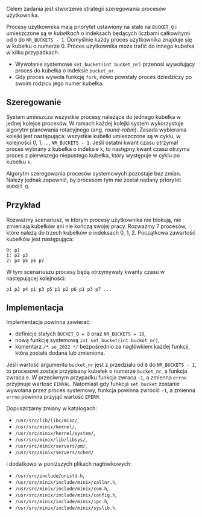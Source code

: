 Celem zadania jest stworzenie strategii szeregowania procesów użytkownika.

Procesy użytkownika mają priorytet ustawiony na stałe na `BUCKET_Q` i umieszczone są w _kubełkach_ o indeksach będących liczbami całkowitymi od `0` do `NR_BUCKETS - 1`. Domyślnie każdy proces użytkownika znajduje się w kubełku o numerze 0. Proces użytkownika może trafić do innego kubełka w kilku przypadkach:

-   Wywołanie systemowe `set_bucket(int bucket_nr)` przenosi wywołujący proces do kubełka o indeksie `bucket_nr`.
-   Gdy proces wywoła funkcję `fork`, nowo powstały proces dziedziczy po swoim rodzicu jego numer kubełka.

## Szeregowanie

System umieszcza wszystkie procesy należące do jednego kubełka w jednej kolejce procesów. W ramach każdej kolejki system wykorzystuje algorytm planowania rotacyjnego (ang. _round-robin_). Zasada wybierania kolejki jest następująca: wszystkie kubełki umieszczone są w cyklu, w kolejności 0, 1, ..., `NR_BUCKETS - 1`. Jeśli ostatni kwant czasu otrzymał proces wybrany z kubełka o indeksie `k`, to następny kwant czasu otrzyma proces z pierwszego niepustego kubełka, który występuje w cyklu po kubełku `k`.

Algorytm szeregowania procesów systemowych pozostaje bez zmian. Należy jednak zapewnić, by procesom tym nie został nadany priorytet `BUCKET_Q`.

## Przykład

Rozważmy scenariusz, w którym procesy użytkownika nie blokują, nie zmieniają kubełków ani nie kończą swojej pracy. Rozważmy 7 procesów, które należą do trzech kubełków o indeksach 0, 1, 2. Początkowa zawartość kubełków jest następująca:

```
0: p1
1: p2 p3
2: p4 p5 p6 p7
```

W tym scenariuszu procesy będą otrzymywały kwanty czasu w następującej kolejności:

```
p1 p2 p4 p1 p3 p5 p1 p2 p6 p1 p3 p7 ...
```

## Implementacja

Implementacja powinna zawierać:

-   definicje stałych `BUCKET_Q = 8` oraz `NR_BUCKETS = 10`,
-   nową funkcję systemową `int set_bucket(int bucket_nr)`,
-   komentarz `/* so_2022 */` bezpośrednio za nagłówkiem każdej funkcji, która została dodana lub zmieniona.

Jeśli wartość argumentu `bucket_nr` jest z przedziału od `0` do `NR_BUCKETS - 1`, to procesowi zostaje przypisany kubełek o numerze `bucket_nr`, a funkcja zwraca `0`. W przeciwnym przypadku funkcja zwraca `-1`, a zmienna `errno` przyjmuje wartość `EINVAL`. Natomiast gdy funkcja `set_bucket` zostanie wywołana przez proces systemowy, funkcja powinna zwrócić `-1`, a zmienna `errno` powinna przyjąć wartość `EPERM`.

Dopuszczamy zmiany w katalogach:

-   `/usr/src/lib/libc/misc/`,
-   `/usr/src/minix/kernel/`,
-   `/usr/src/minix/kernel/system/`,
-   `/usr/src/minix/lib/libsys/`,
-   `/usr/src/minix/servers/pm/`,
-   `/usr/src/minix/servers/sched/`

i dodatkowo w poniższych plikach nagłówkowych:

-   `/usr/src/include/unistd.h`,
-   `/usr/src/minix/include/minix/callnr.h`,
-   `/usr/src/minix/include/minix/com.h`,
-   `/usr/src/minix/include/minix/config.h`,
-   `/usr/src/minix/include/minix/ipc.h`,
-   `/usr/src/minix/include/minix/syslib.h`.